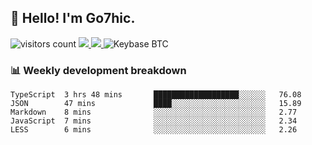 ## 👋 Hello! I'm Go7hic.

 ![visitors count](https://visitors-by-url-pls-dont-use-this-in-your-repo.vercel.app/Go7hic-github-readme)
 <a href="https://twitter.com/Go7hic">
    <img src="https://img.shields.io/badge/-@Go7hic-1ca0f1?style=flat-square&labelColor=1ca0f1&logo=twitter&logoColor=white&link=https://twitter.com/Go7hic">
   <a/>
   <a href="mailto:gtfx0209@gmail.com">
    <img src="https://img.shields.io/badge/-gtfx0209@gmail.com-c14438?style=flat-square&logo=Gmail&logoColor=white&link=mailto:gtfx0209@gmail.com">
   <a/>
    ![Keybase BTC](https://img.shields.io/keybase/btc/Go7hic)
 <!--
🔭 I’m currently working
🌱 I’m currently learning
💬 Ask me about 
📫 How to reach me: 
⚡ Fun fact: 
-->
 <!--
![My Github Stats](https://github-readme-stats.vercel.app/api?username=Go7hic&show_icons=true&count_private=true)

-->

### 📊 Weekly development breakdown
<!--START_SECTION:waka-->
```text
TypeScript  3 hrs 48 mins       ███████████████████░░░░░░   76.08 
JSON        47 mins             ████░░░░░░░░░░░░░░░░░░░░░   15.89 
Markdown    8 mins              ░░░░░░░░░░░░░░░░░░░░░░░░░   2.77 
JavaScript  7 mins              ░░░░░░░░░░░░░░░░░░░░░░░░░   2.34 
LESS        6 mins              ░░░░░░░░░░░░░░░░░░░░░░░░░   2.26
```
<!--END_SECTION:waka-->


